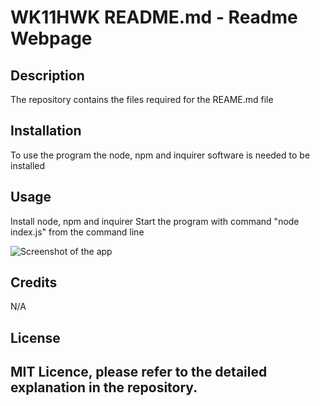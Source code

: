 # WK11HWK README.md  - Readme Webpage
## Description

The repository contains the files required for  the REAME.md file 

## Installation

To use the program the node, npm and inquirer software is needed to be installed

## Usage

Install node, npm and inquirer
Start the program with command "node index.js" from the command line

![Screenshot of the app ](https://paul-codecourse.github.io/WK11-README/assets/HWK11_ReadME_Generator.jpg)

## Credits

N/A

## License

MIT Licence, please refer to the detailed explanation in the repository.
---